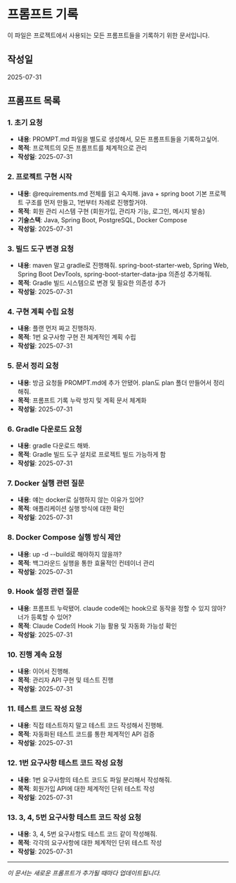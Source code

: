 # 프롬프트 기록

이 파일은 프로젝트에서 사용되는 모든 프롬프트들을 기록하기 위한 문서입니다.

## 작성일
2025-07-31

## 프롬프트 목록

### 1. 초기 요청
- **내용**: PROMPT.md 파일을 별도로 생성해서, 모든 프롬프트들을 기록하고싶어.
- **목적**: 프로젝트의 모든 프롬프트를 체계적으로 관리
- **작성일**: 2025-07-31

### 2. 프로젝트 구현 시작
- **내용**: @requirements.md 전체를 읽고 숙지해. java + spring boot 기본 프로젝트 구조를 먼저 만들고, 1번부터 차례로 진행할거야.
- **목적**: 회원 관리 시스템 구현 (회원가입, 관리자 기능, 로그인, 메시지 발송)
- **기술스택**: Java, Spring Boot, PostgreSQL, Docker Compose
- **작성일**: 2025-07-31

### 3. 빌드 도구 변경 요청
- **내용**: maven 말고 gradle로 진행해줘. spring-boot-starter-web, Spring Web, Spring Boot DevTools, spring-boot-starter-data-jpa 의존성 추가해줘.
- **목적**: Gradle 빌드 시스템으로 변경 및 필요한 의존성 추가
- **작성일**: 2025-07-31

### 4. 구현 계획 수립 요청
- **내용**: 플랜 먼저 짜고 진행하자.
- **목적**: 1번 요구사항 구현 전 체계적인 계획 수립
- **작성일**: 2025-07-31

### 5. 문서 정리 요청
- **내용**: 방금 요청들 PROMPT.md에 추가 안됐어. plan도 plan 폴더 만들어서 정리해줘.
- **목적**: 프롬프트 기록 누락 방지 및 계획 문서 체계화
- **작성일**: 2025-07-31

### 6. Gradle 다운로드 요청
- **내용**: gradle 다운로드 해봐.
- **목적**: Gradle 빌드 도구 설치로 프로젝트 빌드 가능하게 함
- **작성일**: 2025-07-31

### 7. Docker 실행 관련 질문
- **내용**: 얘는 docker로 실행하지 않는 이유가 있어?
- **목적**: 애플리케이션 실행 방식에 대한 확인
- **작성일**: 2025-07-31

### 8. Docker Compose 실행 방식 제안
- **내용**: up -d --build로 해야하지 않을까?
- **목적**: 백그라운드 실행을 통한 효율적인 컨테이너 관리
- **작성일**: 2025-07-31

### 9. Hook 설정 관련 질문
- **내용**: 프롬프트 누락됐어. claude code에는 hook으로 동작을 정할 수 있지 않아? 너가 등록할 수 있어?
- **목적**: Claude Code의 Hook 기능 활용 및 자동화 가능성 확인
- **작성일**: 2025-07-31

### 10. 진행 계속 요청
- **내용**: 이어서 진행해.
- **목적**: 관리자 API 구현 및 테스트 진행
- **작성일**: 2025-07-31

### 11. 테스트 코드 작성 요청
- **내용**: 직접 테스트하지 말고 테스트 코드 작성해서 진행해.
- **목적**: 자동화된 테스트 코드를 통한 체계적인 API 검증
- **작성일**: 2025-07-31

### 12. 1번 요구사항 테스트 코드 작성 요청
- **내용**: 1번 요구사항의 테스트 코드도 파일 분리해서 작성해줘.
- **목적**: 회원가입 API에 대한 체계적인 단위 테스트 작성
- **작성일**: 2025-07-31

### 13. 3, 4, 5번 요구사항 테스트 코드 작성 요청
- **내용**: 3, 4, 5번 요구사항도 테스트 코드 같이 작성해줘.
- **목적**: 각각의 요구사항에 대한 체계적인 단위 테스트 작성
- **작성일**: 2025-07-31

---

*이 문서는 새로운 프롬프트가 추가될 때마다 업데이트됩니다.*